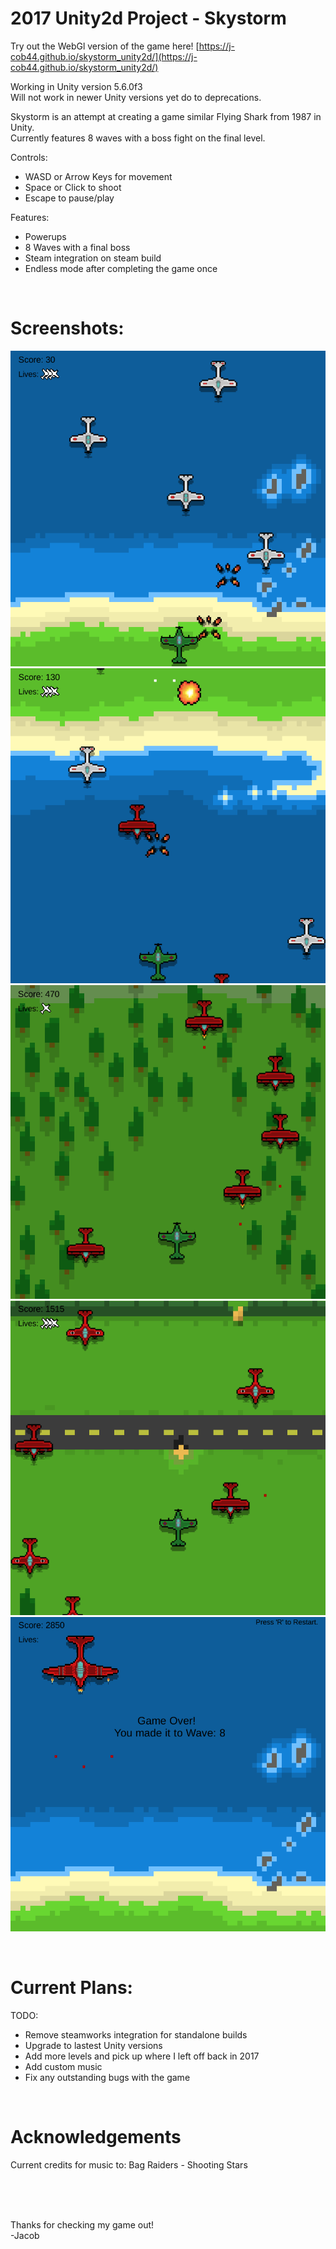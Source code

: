 # 2017 Unity2d Project - Skystorm

Try out the WebGl version of the game here! [https://j-cob44.github.io/skystorm_unity2d/](https://j-cob44.github.io/skystorm_unity2d/)

Working in Unity version 5.6.0f3 <br />
Will not work in newer Unity versions yet do to deprecations. <br />

Skystorm is an attempt at creating a game similar Flying Shark from 1987 in Unity. <br />
Currently features 8 waves with a boss fight on the final level. <br />

Controls: <br />
- WASD or Arrow Keys for movement
- Space or Click to shoot
- Escape to pause/play

Features: <br />
- Powerups
- 8 Waves with a final boss
- Steam integration on steam build
- Endless mode after completing the game once

<br />

# Screenshots:
![Wave2](readme_imgs/wave2.png)
![Wave3](readme_imgs/wave3.png)
![Wave4](readme_imgs/wave4.png)
![Wave6](readme_imgs/wave6.png)
![Wave8](readme_imgs/wave8boss.png)

<br />

# Current Plans:

TODO: 
- Remove steamworks integration for standalone builds
- Upgrade to lastest Unity versions
- Add more levels and pick up where I left off back in 2017
- Add custom music
- Fix any outstanding bugs with the game

<br />

# Acknowledgements
Current credits for music to: Bag Raiders - Shooting Stars <br />

<br />
<br />
<br />

Thanks for checking my game out! <br />
-Jacob
